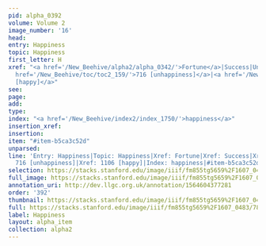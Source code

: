 ```yaml
---
pid: alpha_0392
volume: Volume 2
image_number: '16'
head: 
entry: Happiness
topic: Happiness
first_letter: H
xref: "<a href='/New_Beehive/alpha2/alpha_0342/'>Fortune</a>|Success|Unhappiness|<a
  href='/New_Beehive/toc/toc2_159/'>716 [unhappiness]</a>|<a href='/New_Beehive/toc/toc2_215/'>1106
  [happy]</a>"
see: 
page: 
add: 
type: 
index: "<a href='/New_Beehive/index2/index_1750/'>happiness</a>"
insertion_xref: 
insertion: 
item: "#item-b5ca3c52d"
unparsed: 
line: 'Entry: Happiness|Topic: Happiness|Xref: Fortune|Xref: Success|Xref: Unhappiness|Xref:
  716 [unhappiness]|Xref: 1106 [happy]|Index: happiness|#item-b5ca3c52d'
selection: https://stacks.stanford.edu/image/iiif/fm855tg5659%2F1607_0483/789,3807,2931,520/full/0/default.jpg
full_image: https://stacks.stanford.edu/image/iiif/fm855tg5659%2F1607_0483/full/full/0/default.jpg
annotation_uri: http://dev.llgc.org.uk/annotation/1564604377281
order: '392'
thumbnail: https://stacks.stanford.edu/image/iiif/fm855tg5659%2F1607_0483/789,3807,600,180/250,/0/default.jpg
full: https://stacks.stanford.edu/image/iiif/fm855tg5659%2F1607_0483/789,3807,2931,520/full/0/default.jpg
label: Happiness
layout: alpha_item
collection: alpha2
---
```

